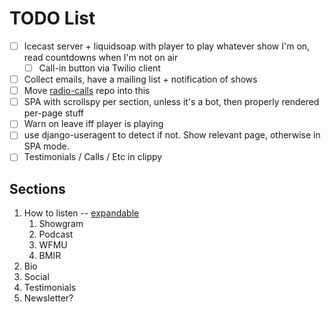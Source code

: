# TODO List

* [ ] Icecast server + liquidsoap with player to play whatever show I'm on, read
      countdowns when I'm not on air
    - [ ] Call-in button via Twilio client
* [ ] Collect emails, have a mailing list + notification of shows
* [ ] Move [radio-calls](https://github.com/dtcooper/radio-calls) repo into this
* [ ] SPA with scrollspy per section, unless it's a bot, then properly rendered per-page stuff
* [ ] Warn on leave iff player is playing
* [ ] use django-useragent to detect if not. Show relevant page, otherwise in SPA mode.
* [ ] Testimonials / Calls / Etc in clippy

## Sections

1.  How to listen -- [expandable](https://codepen.io/philw_/pen/GREJEgx)
    1. Showgram
    2. Podcast
    3. WFMU
    4. BMIR
2. Bio
3. Social
4. Testimonials
5. Newsletter?
